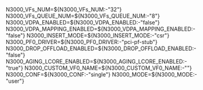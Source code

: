 N3000_VFs_NUM=${N3000_VFs_NUM:-"32"}
N3000_VFs_QUEUE_NUM=${N3000_VFs_QUEUE_NUM:-"8"}
N3000_VDPA_ENABLED=${N3000_VDPA_ENABLED:-"false"}
N3000_VDPA_MAPPING_ENABLED=${N3000_VDPA_MAPPING_ENABLED:-"false"}
N3000_INSERT_MODE=${N3000_INSERT_MODE:-"csr"}
N3000_PF0_DRIVER=${N3000_PF0_DRIVER:-"pci-pf-stub"}
N3000_DROP_OFFLOAD_ENABLED=${N3000_DROP_OFFLOAD_ENABLED:-"false"}
N3000_AGING_LCORE_ENABLED=${N3000_AGING_LCORE_ENABLED:-"true"}
N3000_CUSTOM_VF0_NAME=${N3000_CUSTOM_VF0_NAME:-""}
N3000_CONF=${N3000_CONF:-"single"}
N3000_MODE=${N3000_MODE:-"user"}
